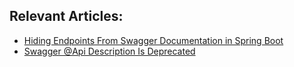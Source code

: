 ## Relevant Articles:

- [Hiding Endpoints From Swagger Documentation in Spring Boot](https://www.surya.com/spring-swagger-hiding-endpoints)
- [Swagger @Api Description Is Deprecated](https://www.surya.com/java-swagger-api-description-deprecated)
